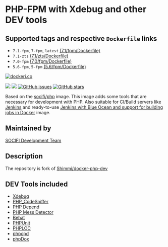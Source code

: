 # PHP-FPM with Xdebug and other DEV tools
## Supported tags and respective `Dockerfile` links
* `7.1-fpm`, `7-fpm`, `latest` [(7.1/fpm/Dockerfile)](https://github.com/socifi/docker-php-dev/blob/master/7.1/fpm/Dockerfile)
* `7.1-zts` [(7.1/zts/Dockerfile)](https://github.com/socifi/docker-php-dev/blob/master/7.1/zts/Dockerfile)
* `7.0-fpm` [(7.0/fpm/Dockerfile)](https://github.com/socifi/docker-php-dev/blob/master/7.0/fpm/Dockerfile)
* `5.6-fpm`, `5-fpm` [(5.6/fpm/Dockerfile)](https://github.com/socifi/docker-php-dev/blob/master/5.6/fpm/Dockerfile)

[![dockeri.co](http://dockeri.co/image/socifi/php-dev)](https://registry.hub.docker.com/socifi/php-dev/)

[![](https://images.microbadger.com/badges/image/socifi/php-dev.svg)](https://microbadger.com/images/socifi/php-dev "Get your own image badge on microbadger.com")
[![](https://images.microbadger.com/badges/version/socifi/php-dev.svg)](https://microbadger.com/images/socifi/php-dev "Get your own version badge on microbadger.com")
[![GitHub issues](https://img.shields.io/github/issues/socifi/docker-php-dev.svg "GitHub issues")](https://github.com/socifi/docker-php-dev)
[![GitHub stars](https://img.shields.io/github/stars/socifi/docker-php-dev.svg "GitHub stars")](https://github.com/socifi/docker-php-dev)

Based on the [socifi/php](https://store.docker.com/community/images/socifi/php "socifi/php") image.
This image adds some tools that are necessary for development with PHP.
Also suitable for CI/Build servers like [Jenkins](https://store.docker.com/community/images/socifi/jenkins) and
ready-to-use [Jenkins with Blue Ocean and support for building jobs in Docker](https://store.docker.com/community/images/socifi/jenkins) image.

## Maintained by
[SOCIFI Development Team](https://www.socifi.com)

## Description
The repository is fork of [Shimmi/docker-php-dev](https://github.com/shimmi/docker-php-dev)

## DEV Tools included
* [Xdebug](https://xdebug.org/)
* [PHP_CodeSniffer](https://github.com/squizlabs/PHP_CodeSniffer)
* [PHP Depend](https://pdepend.org/)
* [PHP Mess Detector](https://phpmd.org/)
* [Behat](http://behat.org/)
* [PHPUnit](https://phpunit.de/)
* [PHPLOC](https://github.com/sebastianbergmann/phploc)
* [phpcpd](https://github.com/sebastianbergmann/phpcpd)
* [phpDox](http://phpdox.de/)
